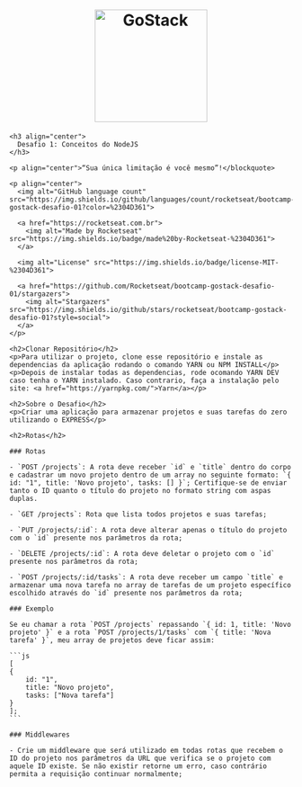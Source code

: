 <!DOCTYPE html>
<html lang="en">
<head>
    <meta charset="UTF-8">
    <meta name="viewport" content="width=device-width, initial-scale=1.0">
    <title>Document</title>
</head>
<body>
    <h1 align="center">
        <img alt="GoStack" src="https://rocketseat-cdn.s3-sa-east-1.amazonaws.com/bootcamp-header.png" width="200px" />
    </h1>
    
    <h3 align="center">
      Desafio 1: Conceitos do NodeJS
    </h3>
    
    <p align="center">“Sua única limitação é você mesmo”!</blockquote>
    
    <p align="center">
      <img alt="GitHub language count" src="https://img.shields.io/github/languages/count/rocketseat/bootcamp-gostack-desafio-01?color=%2304D361">
    
      <a href="https://rocketseat.com.br">
        <img alt="Made by Rocketseat" src="https://img.shields.io/badge/made%20by-Rocketseat-%2304D361">
      </a>
    
      <img alt="License" src="https://img.shields.io/badge/license-MIT-%2304D361">
    
      <a href="https://github.com/Rocketseat/bootcamp-gostack-desafio-01/stargazers">
        <img alt="Stargazers" src="https://img.shields.io/github/stars/rocketseat/bootcamp-gostack-desafio-01?style=social">
      </a>
    </p>

    <h2>Clonar Repositório</h2>
    <p>Para utilizar o projeto, clone esse repositório e instale as dependencias da aplicação rodando o comando YARN ou NPM INSTALL</p>
    <p>Depois de instalar todas as dependencias, rode ocomando YARN DEV caso tenha o YARN instalado. Caso contrario, faça a instalação pelo site: <a href="https://yarnpkg.com/">Yarn</a></p>

    <h2>Sobre o Desafio</h2>
    <p>Criar uma aplicação para armazenar projetos e suas tarefas do zero utilizando o EXPRESS</p>

    <h2>Rotas</h2>

    ### Rotas

    - `POST /projects`: A rota deve receber `id` e `title` dentro do corpo e cadastrar um novo projeto dentro de um array no seguinte formato: `{ id: "1", title: 'Novo projeto', tasks: [] }`; Certifique-se de enviar tanto o ID quanto o título do projeto no formato string com aspas duplas.

    - `GET /projects`: Rota que lista todos projetos e suas tarefas;

    - `PUT /projects/:id`: A rota deve alterar apenas o título do projeto com o `id` presente nos parâmetros da rota;

    - `DELETE /projects/:id`: A rota deve deletar o projeto com o `id` presente nos parâmetros da rota;

    - `POST /projects/:id/tasks`: A rota deve receber um campo `title` e armazenar uma nova tarefa no array de tarefas de um projeto específico escolhido através do `id` presente nos parâmetros da rota;

    ### Exemplo

    Se eu chamar a rota `POST /projects` repassando `{ id: 1, title: 'Novo projeto' }` e a rota `POST /projects/1/tasks` com `{ title: 'Nova tarefa' }`, meu array de projetos deve ficar assim:

    ```js
    [
    {
        id: "1",
        title: "Novo projeto",
        tasks: ["Nova tarefa"]
    }
    ];
    ```

    ### Middlewares

    - Crie um middleware que será utilizado em todas rotas que recebem o ID do projeto nos parâmetros da URL que verifica se o projeto com aquele ID existe. Se não existir retorne um erro, caso contrário permita a requisição continuar normalmente;

    
</body>
</html>